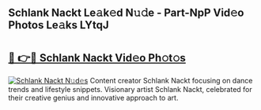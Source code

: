 ## Schlank Nackt Le𝚊k𝚎d N𝚞𝚍e - Part-NpP Vid𝚎o Photos Le𝚊ks LYtqJ

# <h2><a href="http://fb4ymfg.evod.top/?m=Schlank+Nackt">🔗 👉🔴 Schlank Nackt Vid𝚎o Ph𝚘t𝚘s</a></h2>

[![Schlank Nackt N𝚞d𝚎s](https://i.imgur.com/8V9OHl7.gif)](http://fb4ymfg.evod.top/?m=Schlank+Nackt)
Content creator Schlank Nackt focusing on dance trends and lifestyle snippets. Visionary artist Schlank Nackt, celebrated for their creative genius and innovative approach to art. 
